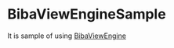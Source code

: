 # BibaViewEngineSample

It is sample of using [BibaViewEngine](https://github.com/daviatorstorm/BibaViewEngine)